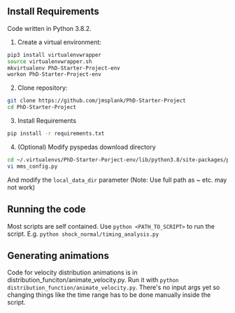 ## Install Requirements

Code written in Python 3.8.2.

1. Create a virtual environment:
```bash
pip3 install virtualenvwrapper
source virtualenvwrapper.sh
mkvirtualenv PhD-Starter-Project-env
workon PhD-Starter-Project-env
```

2. Clone repository:
```bash
git clone https://github.com/jmsplank/PhD-Starter-Project
cd PhD-Starter-Project
```

3. Install Requirements
```bash
pip install -r requirements.txt
```

4. (Optional) Modify pyspedas download directory
```bash
cd ~/.virtualenvs/PhD-Starter-Porject-env/lib/python3.8/site-packages/pyspedas/mms/
vi mms_config.py
```
And modify the `local_data_dir` parameter (Note: Use full path as ~ <HOME> etc. may not work)

## Running the code

Most scripts are self contained. Use `python <PATH_TO_SCRIPT>` to run the script. E.g. `python shock_normal/timing_analysis.py`

## Generating animations

Code for velocity distribution animations is in distribution_funciton/animate_velocity.py. Run it with `python distribution_function/animate_velocity.py`. There's no input args yet so changing things like the time range has to be done manually inside the script.
